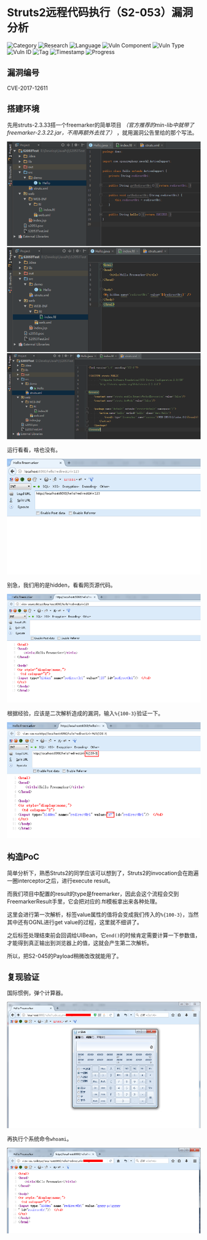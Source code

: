 # Struts2远程代码执行（S2-053）漏洞分析

![Category](https://img.shields.io/badge/category-vuln_analysis-blue.svg)
![Research](https://img.shields.io/badge/research-web_security-blue.svg)
![Language](https://img.shields.io/badge/lang-java-blue.svg)
![Vuln Component](https://img.shields.io/badge/vuln_component-struts2-red.svg)
![Vuln Type](https://img.shields.io/badge/vuln_type-rce-red.svg)
![Vuln ID](https://img.shields.io/badge/vuln_id-cve--2017--12611-red.svg)
![Tag](https://img.shields.io/badge/tag-ognl-green.svg)
![Timestamp](https://img.shields.io/badge/timestamp-1535038420-lightgrey.svg)
![Progress](https://img.shields.io/badge/progress-100%25-brightgreen.svg)

## 漏洞编号

CVE-2017-12611

## 搭建环境

先用struts-2.3.33搭一个freemarker的简单项目 *（官方推荐的min-lib中就带了freemarker-2.3.22.jar，不用再额外去找了）* ，就用漏洞公告里给的那个写法。

![01.png](apache-struts2-s2-053-rce/01.png)
![02.png](apache-struts2-s2-053-rce/02.png)
![03.png](apache-struts2-s2-053-rce/03.png)

运行看看，啥也没有。

![04.png](apache-struts2-s2-053-rce/04.png)

别急，我们用的是hidden，看看网页源代码。

![05.png](apache-struts2-s2-053-rce/05.png)

根据经验，应该是二次解析造成的漏洞，输入`%{100-3}`验证一下。

![06.png](apache-struts2-s2-053-rce/06.png)

## 构造PoC

简单分析下，熟悉Struts2的同学应该可以想到了，Struts2的invocation会在跑遍一圈interceptor之后，进行execute result。

而我们项目中配置的result的type是freemarker，因此会这个流程会交到FreemarkerResult手里，它会把对应的.ftl模板拿出来各种处理。

这里会进行第一次解析，标签value属性的值将会变成我们传入的`%{100-3}`，当然其中还有OGNL进行get value的过程，这里就不细讲了。

之后标签处理结束前会回调给UIBean，它`end()`的时候肯定需要计算一下参数值，才能得到真正输出到浏览器上的值，这就会产生第二次解析。

所以，把S2-045的Payload稍微改改就能用了。

## 复现验证

国际惯例，弹个计算器。

![07.png](apache-struts2-s2-053-rce/07.png)

再执行个系统命令`whoami`。

![08.png](apache-struts2-s2-053-rce/08.png)